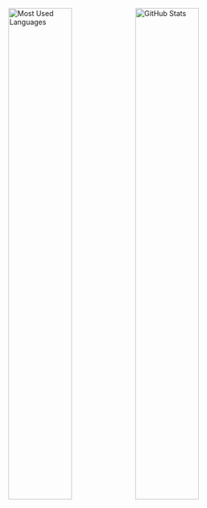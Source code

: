 <img src="https://github-readme-stats.vercel.app/api/top-langs/?username=mu-ruU1&layout=compact&langs_count=10&theme=dracula&hide_border=true" width="50%" alt="Most Used Languages" title="Most Used Languages"><img src="https://github-readme-stats-muruu1.vercel.app/api?username=mu-ruU1&theme=dracula&hide_border=true&count_private=true&show=reviews,prs_merged,prs_merged_percentage" width="50%" alt="GitHub Stats" title="GitHub Stats">
